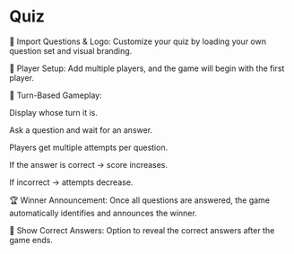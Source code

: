 # Quiz
🧠 Import Questions & Logo: Customize your quiz by loading your own question set and visual branding.

👥 Player Setup: Add multiple players, and the game will begin with the first player.

🔄 Turn-Based Gameplay:

Display whose turn it is.

Ask a question and wait for an answer.

Players get multiple attempts per question.

If the answer is correct → score increases.

If incorrect → attempts decrease.

🏆 Winner Announcement: Once all questions are answered, the game automatically identifies and announces the winner.

📜 Show Correct Answers: Option to reveal the correct answers after the game ends.
